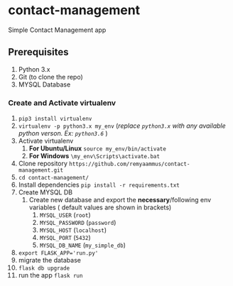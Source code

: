 # contact-management
Simple Contact Management app

## Prerequisites
1. Python 3.x
2. Git (to clone the repo)
3. MYSQL Database

### Create and Activate virtualenv
1. `pip3 install virtualenv`
2. `virtualenv -p python3.x my_env`  (*replace `python3.x` with any available python verson. Ex: `python3.6`* )
3. Activate virtualenv
    1. **For Ubuntu/Linux** `source my_env/bin/activate`
    2. **For Windows** `\my_env\Scripts\activate.bat`
4. Clone repository `https://github.com/remyaammus/contact-management.git`
5. `cd contact-management/`
6. Install dependencies `pip install -r requirements.txt`
7. Create MYSQL DB
	1. Create new database and export the **necessary**/following env variables ( default values are shown in brackets)
		1. `MYSQL_USER` (`root`)
		2. `MYSQL_PASSWORD` (`password`)
		3. `MYSQL_HOST` (`localhost`)
		4. `MYSQL_PORT` (`5432`)
		5. `MYSQL_DB_NAME` (`my_simple_db`) 
8. `export FLASK_APP='run.py' `
9. migrate the database
10. `flask db upgrade` 
10.  run the app `flask run`
